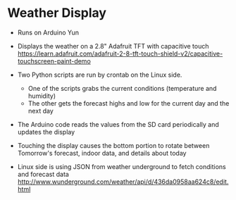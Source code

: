 Weather Display
========

* Runs on Arduino Yun
* Displays the weather on a 2.8" Adafruit TFT with capacitive touch
https://learn.adafruit.com/adafruit-2-8-tft-touch-shield-v2/capacitive-touchscreen-paint-demo
* Two Python scripts are run by crontab on the Linux side.
  - One of the scripts grabs the current conditions (temperature and humidity)
  - The other gets the forecast highs and low for the current day and the next day

* The Arduino code reads the values from the SD card periodically and updates the display

* Touching the display causes the bottom portion to rotate between Tomorrow's forecast, indoor data, and details about today

* Linux side is using JSON from weather underground to fetch conditions and forecast data
http://www.wunderground.com/weather/api/d/436da0958aa624c8/edit.html
